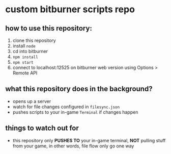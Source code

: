 # custom bitburner scripts repo

## how to use this repository:
1. clone this repository
2. install `node`
3. cd into bitburner
4. `npm install`
5. `npm start`
6. connect to localhost:12525 on bitburner web version using Options > Remote API

## what this repository does in the background?
- opens up a server
- watch for file changes configured in `filesync.json`
- pushes scripts to your in-game `Terminal` if changes happen

## things to watch out for
- this repository only **PUSHES TO** your in-game terminal, **NOT** pulling stuff from your game, in other words, file flow only go one way
